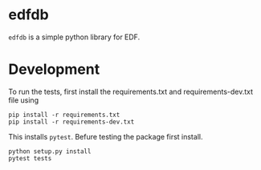 

# edfdb

`edfdb` is a simple python library for EDF.

# Development

To run the tests, first install the requirements.txt and requirements-dev.txt file
using 

```
pip install -r requirements.txt
pip install -r requirements-dev.txt
```

This installs `pytest`.  Befure testing the package first install.
```
python setup.py install
pytest tests
```
